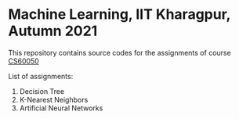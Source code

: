 # Machine Learning, IIT Kharagpur, Autumn 2021

This repository contains source codes for the assignments of course [CS60050](https://wiki.metakgp.org/w/CS60050:_Machine_Learning)

List of assignments:
1. Decision Tree
2. K-Nearest Neighbors
3. Artificial Neural Networks
